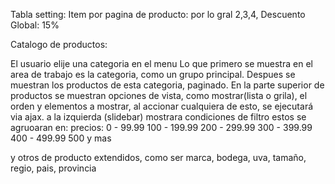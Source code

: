 Tabla setting:
Item por pagina de producto: por lo gral 2,3,4,
Descuento Global: 15%




Catalogo de productos:

El usuario elije una categoria en el menu
Lo que primero se muestra en el area de trabajo es la categoria, como un grupo principal.
Despues se muestran los productos de esta categoria, paginado.
En la parte superior de productos se muestran opciones de vista, como mostrar(lista o grila), el orden y elementos a mostrar,  al accionar cualquiera de esto, se ejecutará via ajax.
a la izquierda (slidebar) mostrara condiciones de filtro
estos se agruoaran en:
precios:
	0 - 99.99
	100 - 199.99
	200 - 299.99
	300 - 399.99
	400 - 499.99
	500 y mas
	
y otros de producto extendidos, como ser marca, bodega, uva, tamaño, regio, pais, provincia  

